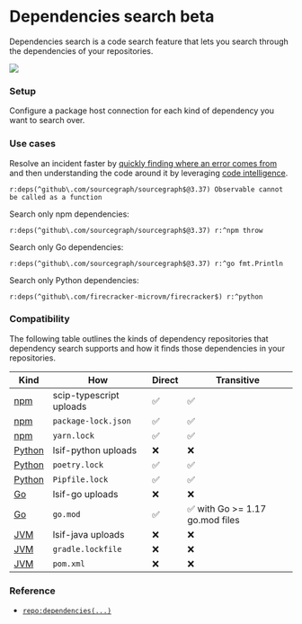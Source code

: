# Dependencies search <span class="badge badge-beta">beta</span>

Dependencies search is a code search feature that lets you search through the dependencies of your repositories.


<img src="https://storage.googleapis.com/sourcegraph-assets/docs/images/code_search/dependencies-search-usage.png" style="margin-left:0;margin-right:0;"/>

### Setup

Configure a package host connection for each kind of dependency you want to search over.

### Use cases

Resolve an incident faster by [quickly finding where an error comes from](https://sourcegraph.com/search?q=context:global+repo:deps%28%5Egithub%5C.com/sourcegraph/sourcegraph%24%403.37%29+Observable+cannot+be+called+as+a+function&patternType=literal) and then understanding the code around it by leveraging [code intelligence](../../code_intelligence/explanations/features.md).<br/>

```sgquery
r:deps(^github\.com/sourcegraph/sourcegraph$@3.37) Observable cannot be called as a function
```

Search only npm dependencies:

```sgquery
r:deps(^github\.com/sourcegraph/sourcegraph$@3.37) r:^npm throw
```

Search only Go dependencies:

```sgquery
r:deps(^github\.com/sourcegraph/sourcegraph$@3.37) r:^go fmt.Println
```

Search only Python dependencies:

```sgquery
r:deps(^github\.com/firecracker-microvm/firecracker$) r:^python
```

### Compatibility

The following table outlines the kinds of dependency repositories that dependency search supports and how it finds those dependencies in your repositories.

Kind                                  | How                       | Direct | Transitive
-------------------------------       |-------------------------- |------- | ----------
[npm](../../integration/npm.md)       | scip-typescript uploads   | ✅     | ✅
[npm](../../integration/npm.md)       | `package-lock.json`       | ✅     | ✅
[npm](../../integration/npm.md)       | `yarn.lock`               | ✅     | ✅
[Python](../../integration/python.md) | lsif-python uploads       | ❌     | ❌
[Python](../../integration/python.md) | `poetry.lock`             | ✅     | ✅
[Python](../../integration/python.md) | `Pipfile.lock`            | ✅     | ✅
[Go](../../integration/go.md)         | lsif-go uploads           | ❌     | ❌
[Go](../../integration/go.md)         | `go.mod`                  | ✅     | ✅ with Go >= 1.17 go.mod files
[JVM](../../integration/jvm.md)       | lsif-java uploads         | ❌     | ❌
[JVM](../../integration/jvm.md)       | `gradle.lockfile`         | ❌     | ❌
[JVM](../../integration/jvm.md)       | `pom.xml`                 | ❌     | ❌

### Reference

- [`repo:dependencies(...)`](../reference/language.md#repo-dependencies)
